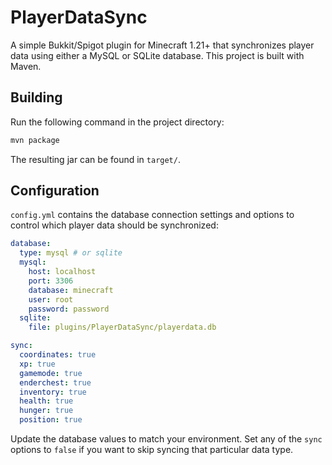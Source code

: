 # PlayerDataSync

A simple Bukkit/Spigot plugin for Minecraft 1.21+ that synchronizes player data using either a MySQL or SQLite database. This project is built with Maven.

## Building

Run the following command in the project directory:

```bash
mvn package
```

The resulting jar can be found in `target/`.

## Configuration

`config.yml` contains the database connection settings and options to control which
player data should be synchronized:

```yaml
database:
  type: mysql # or sqlite
  mysql:
    host: localhost
    port: 3306
    database: minecraft
    user: root
    password: password
  sqlite:
    file: plugins/PlayerDataSync/playerdata.db

sync:
  coordinates: true
  xp: true
  gamemode: true
  enderchest: true
  inventory: true
  health: true
  hunger: true
  position: true
```

Update the database values to match your environment. Set any of the `sync` options to
`false` if you want to skip syncing that particular data type.
